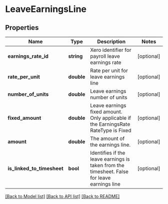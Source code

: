 # LeaveEarningsLine

## Properties
Name | Type | Description | Notes
------------ | ------------- | ------------- | -------------
**earnings_rate_id** | **string** | Xero identifier for payroll leave earnings rate | [optional] 
**rate_per_unit** | **double** | Rate per unit for leave earnings line | [optional] 
**number_of_units** | **double** | Leave earnings number of units | [optional] 
**fixed_amount** | **double** | Leave earnings fixed amount. Only applicable if the EarningsRate RateType is Fixed | [optional] 
**amount** | **double** | The amount of the earnings line. | [optional] 
**is_linked_to_timesheet** | **bool** | Identifies if the leave earnings is taken from the timesheet. False for leave earnings line | [optional] 

[[Back to Model list]](../README.md#documentation-for-models) [[Back to API list]](../README.md#documentation-for-api-endpoints) [[Back to README]](../README.md)


